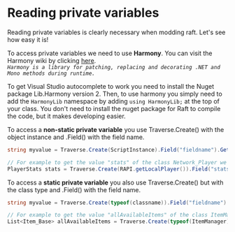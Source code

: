 # Reading private variables

Reading private variables is clearly necessary when modding raft. Let's see how easy it is!

To access private variables we need to use **Harmony**. You can visit the Harmony wiki by clicking [here](https://harmony.pardeike.net/).  
_`Harmony is a library for patching, replacing and decorating .NET and Mono methods during runtime.`_  
  
To get Visual Studio autocomplete to work you need to install the Nuget package Lib.Harmony version 2. Then, to use harmony you simply need to add the `HarmonyLib` namespace by adding `using HarmonyLib;` at the top of your class. You don't need to install the nuget package for Raft to compile the code, but it makes developing easier.

  
To access a **non-static private variable** you use Traverse.Create\(\) with the object instance and .Field\(\) with the field name.

```csharp
string myvalue = Traverse.Create(ScriptInstance).Field("fieldname").GetValue() as string;

// For example to get the value "stats" of the class Network_Player we can do that :
PlayerStats stats = Traverse.Create(RAPI.getLocalPlayer()).Field("stats").GetValue() as PlayerStats;
```

  
To access a **static private variable** you also use Traverse.Create\(\) but with the class type and .Field\(\) with the field name.

```csharp
string myvalue = Traverse.Create(typeof(classname)).Field("fieldname").GetValue() as string;

// For example to get the value "allAvailableItems" of the class ItemManager we can do that :
List<Item_Base> allAvailableItems = Traverse.Create(typeof(ItemManager)).Field("allAvailableItems").GetValue() as List<Item_Base>;
```



